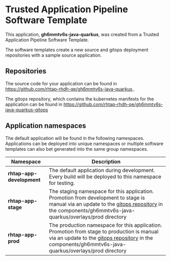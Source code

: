 # Trusted Application Pipeline Software Template

This application, **gh6mmtv6s-java-quarkus**, was created from a Trusted Application Pipeline Software Template.

The software templates create a new source and gitops deployment repositories with a sample source application. 

## Repositories

The source code for your application can be found in [https://github.com/rhtap-rhdh-qe/gh6mmtv6s-java-quarkus ](https://github.com/rhtap-rhdh-qe/gh6mmtv6s-java-quarkus ).
 
The gitops repository, which contains the kubernetes manifests for the application can be found in 
[https://github.com/rhtap-rhdh-qe/gh6mmtv6s-java-quarkus-gitops ](https://github.com/rhtap-rhdh-qe/gh6mmtv6s-java-quarkus-gitops ) 

## Application namespaces 

The default application will be found in the following namespaces. Applications can be deployed into unique namespaces or multiple software templates can also bet generated into the same group namespaces.  

|  Namespace   |  Description   |  
| -------- | -------- |   
| **rhtap-app-development** | The default application during development. Every build will be deployed to this namespace for testing. | 
| **rhtap-app-stage** | The staging namespace for this application. Promotion from development to stage is manual via an update to the [gitops repository](https://github.com/rhtap-rhdh-qe/gh6mmtv6s-java-quarkus-gitops ) in the components/gh6mmtv6s-java-quarkus/overlays/prod directory |  
| **rhtap-app-prod** | The production namespace for this application. Promotion from stage to production is manual via an update to the [gitops repository](https://github.com/rhtap-rhdh-qe/gh6mmtv6s-java-quarkus-gitops ) in the components/gh6mmtv6s-java-quarkus/overlays/prod directory | 